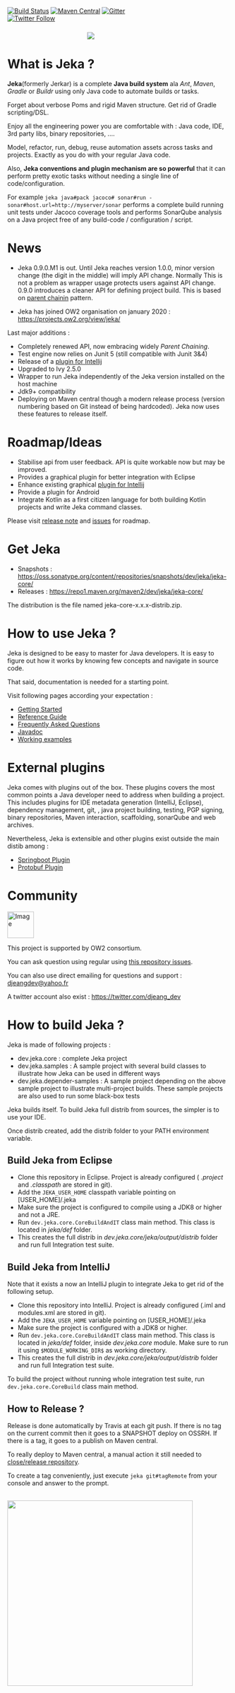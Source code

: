 [![Build Status](https://travis-ci.org/jerkar/jeka.svg?branch=master)](https://travis-ci.org/jerkar/jeka)
[![Maven Central](https://img.shields.io/maven-central/v/dev.jeka/jeka-core.svg?label=Maven%20Central)](https://search.maven.org/search?q=g:%22dev.jeka%22%20AND%20a:%22jeka-core%22) 
[![Gitter](https://badges.gitter.im/jeka-tool/community.svg)](https://gitter.im/jeka-tool/community?utm_source=badge&utm_medium=badge&utm_campaign=pr-badge)
<br/>
[![Twitter Follow](https://img.shields.io/twitter/follow/JekaBuildTool.svg?style=social)](https://twitter.com/JekaBuildTool)  
<br/>
&nbsp;&nbsp;&nbsp;&nbsp;&nbsp;&nbsp;&nbsp;&nbsp;&nbsp;&nbsp;&nbsp;&nbsp;&nbsp;&nbsp;&nbsp;&nbsp;&nbsp;&nbsp;&nbsp;&nbsp;&nbsp;&nbsp;&nbsp;&nbsp;&nbsp;&nbsp;&nbsp;&nbsp;&nbsp;&nbsp;&nbsp;&nbsp;&nbsp;&nbsp;&nbsp;&nbsp;&nbsp;&nbsp;&nbsp;&nbsp;&nbsp;&nbsp;&nbsp;&nbsp;&nbsp;
<img src="http://jeka.dev/images/large-social-logo.png" align='middle'/>

# What is Jeka ?

<strong>Jeka</strong>(formerly Jerkar) is a complete **Java build system** ala _Ant_, _Maven_, _Gradle_ or _Buildr_ using only Java code to automate builds or tasks.

Forget about verbose Poms and rigid Maven structure. Get rid of Gradle scripting/DSL.  

Enjoy all the engineering power you are comfortable with : Java code, IDE, 3rd party libs, binary repositories, .... 

Model, refactor, run, debug, reuse automation assets across tasks and projects. Exactly as you do with your regular Java code. 

Also, __Jeka conventions and plugin mechanism are so powerful__ that it can perform pretty exotic tasks without needing a single line of code/configuration. 

For example `jeka java#pack jacoco# sonar#run -sonar#host.url=http://myserver/sonar`
performs a complete build running unit tests under Jacoco coverage tools and performs SonarQube analysis on a Java project free 
of any build-code / configuration / script. 

# News 

* Jeka 0.9.0.M1 is out. Until Jeka reaches version 1.0.0, minor version change (the digit in the middle) will
  imply API change. Normally This is not a problem as wrapper usage protects users against API change.
  0.9.0 introduces a cleaner API for defining project build. This is based on [parent chainin](https://github.com/djeang/parent-chaining/blob/master/readme.md) pattern.
  
* Jeka has joined OW2 organisation on january 2020 : https://projects.ow2.org/view/jeka/

Last major additions :

* Completely renewed API, now embracing widely *Parent Chaining*.
* Test engine now relies on Junit 5 (still compatible with Junit 3&4)
* Release of a [plugin for Intellij](https://github.com/jerkar/jeka-ide-intellij)
* Upgraded to Ivy 2.5.0
* Wrapper to run Jeka independently of the Jeka version installed on the host machine
* Jdk9+ compatibility
* Deploying on Maven central though a modern release process (version numbering based on Git instead of being hardcoded).
Jeka now uses these features to release itself.

# Roadmap/Ideas

* Stabilise api from user feedback. API is quite workable now but may be improved.
* Provides a graphical plugin for better integration with Eclipse
* Enhance existing graphical [plugin for Intellij](https://github.com/jerkar/jeka-ide-intellij)
* Provide a plugin for Android
* Integrate Kotlin as a first citizen language for both building Kotlin projects and write Jeka command classes.

Please visit [release note](https://github.com/jerkar/jeka/blob/master/release-note.md) and [issues](issues) for roadmap.

# Get Jeka

* Snapshots : https://oss.sonatype.org/content/repositories/snapshots/dev/jeka/jeka-core/
* Releases : https://repo1.maven.org/maven2/dev/jeka/jeka-core/

The distribution is the file named jeka-core-x.x.x-distrib.zip. 

# How to use Jeka ?

Jeka is designed to be easy to master for Java developers. It is easy to figure out how it works by knowing few 
concepts and navigate in source code.

That said, documentation is needed for a starting point.

Visit following pages according your expectation :
* [Getting Started](dev.jeka.core/src/main/doc/Getting%20Started.md)
* [Reference Guide](dev.jeka.core/src/main/doc/Reference%20Guide)
* [Frequently Asked Questions](dev.jeka.core/src/main/doc/FAQ.md)
* [Javadoc](https://jeka.dev/docs/javadoc)
* [Working examples](https://github.com/jerkar/working-examples)

# External plugins

Jeka comes with plugins out of the box. These plugins covers the most common points a Java developer need to address 
when building a project. This includes plugins for IDE metadata generation (IntelliJ, Eclipse), dependency management, git, , java project building, testing, PGP signing, binary repositories, Maven interaction, scaffolding, sonarQube and web archives.

Nevertheless, Jeka is extensible and other plugins exist outside the main distib among :
* [Springboot Plugin](https://github.com/jerkar/springboot-plugin)
* [Protobuf Plugin](https://github.com/jerkar/protobuf-plugin)

# Community

<a class="btn btn-link btn-neutral" href="https://projects.ow2.org/view/jeka">
              <img src="https://jeka.dev/images/ow2.svg" alt="Image" height="60" width="60"></a>
              
This project is supported by OW2 consortium.
              
              

You can ask question using regular using [this repository issues](https://github.com/jerkar/jerkar/issues).

You can also use direct emailing for questions and support : djeangdev@yahoo.fr

A twitter account also exist : https://twitter.com/djeang_dev

# How to build Jeka ?

Jeka is made of following projects :
* dev.jeka.core : complete Jeka project
* dev.jeka.samples : A sample project with several build classes to illustrate how Jeka can be used in different ways
* dev.jeka.depender-samples : A sample project depending on the above sample project to illustrate multi-project builds. 
These sample projects are also used to run some black-box tests

Jeka builds itself. To build Jeka full distrib from sources, the simpler is to use your IDE.

Once distrib created, add the distrib folder to your PATH environment variable.

## Build Jeka from Eclipse

* Clone this repository in Eclipse. Project is already configured ( *.project* and *.classpath* are stored in git).
* Add the `JEKA_USER_HOME` classpath variable pointing on [USER_HOME]/.jeka 
* Make sure the project is configured to compile using a JDK8 or higher and not a JRE.
* Run `dev.jeka.core.CoreBuildAndIT` class main method. This class is located in *jeka/def* folder. 
* This creates the full distrib in *dev.jeka.core/jeka/output/distrib* folder and run full Integration test suite.

## Build Jeka from IntelliJ

Note that it exists a now an IntelliJ plugin to integrate Jeka to get rid of the following setup.

* Clone this repository into IntelliJ. Project is already configured (.iml and modules.xml are stored in git).
* Add the `JEKA_USER_HOME` variable pointing on [USER_HOME]/.jeka 
* Make sure the project is configured with a JDK8 or higher.
* Run `dev.jeka.core.CoreBuildAndIT` class main method. This class is located in *jeka/def* folder, inside *dev.jeka.core* module.
  Make sure to run it using `$MODULE_WORKING_DIR$` as working directory.
* This creates the full distrib in *dev.jeka.core/jeka/output/distrib* folder  and run full Integration test suite.

To build the project without running whole integration test suite, run `dev.jeka.core.CoreBuild` class main method.

## How to Release ?

Release is done automatically by Travis at each git push. If there is no tag on the current commit then it goes to a 
SNAPSHOT deploy on OSSRH. If there is a tag, it goes to a publish on Maven central.

To really deploy to Maven central, a manual action it still needed to [close/release repository](https://oss.sonatype.org).

To create a tag conveniently, just execute `jeka git#tagRemote` from your console and answer to the prompt. 

&nbsp;&nbsp;&nbsp;&nbsp;&nbsp;&nbsp;&nbsp;&nbsp;&nbsp;&nbsp;&nbsp;&nbsp;&nbsp;&nbsp;&nbsp;&nbsp;&nbsp;&nbsp;&nbsp;&nbsp;&nbsp;&nbsp;&nbsp;&nbsp;&nbsp;&nbsp;&nbsp;&nbsp;&nbsp;&nbsp;&nbsp;&nbsp;&nbsp;&nbsp;&nbsp;&nbsp;&nbsp;&nbsp;&nbsp;&nbsp;&nbsp;&nbsp;&nbsp;&nbsp;&nbsp;
<img src="http://jeka.dev/images/logo-whole-bg.jpg" width='420' height='420' align='center'/>

